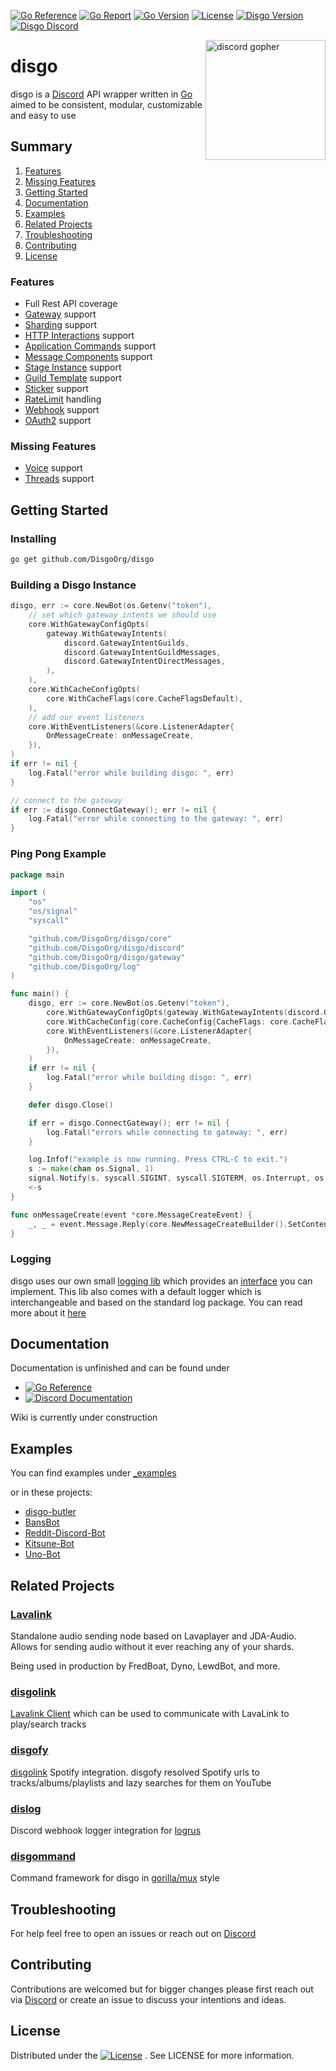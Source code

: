 [![Go Reference](https://pkg.go.dev/badge/github.com/DisgoOrg/disgo.svg)](https://pkg.go.dev/github.com/DisgoOrg/disgo)
[![Go Report](https://goreportcard.com/badge/github.com/DisgoOrg/disgo)](https://goreportcard.com/report/github.com/DisgoOrg/disgo)
[![Go Version](https://img.shields.io/github/go-mod/go-version/DisgoOrg/disgo)](https://golang.org/doc/devel/release.html)
[![License](https://img.shields.io/badge/License-Apache%202.0-blue.svg)](https://github.com/DisgoOrg/disgo/blob/master/LICENSE)
[![Disgo Version](https://img.shields.io/github/v/tag/DisgoOrg/disgo?label=release)](https://github.com/DisgoOrg/disgo/releases/latest)
[![Disgo Discord](https://discord.com/api/guilds/817327181659111454/widget.png)](https://discord.gg/TewhTfDpvW)

<img align="right" src="/.github/discord_gopher.png" width=192 alt="discord gopher">

# disgo

disgo is a [Discord](https://discord.com) API wrapper written in [Go](https://golang.org/) aimed to be consistent, modular, customizable and easy to use

## Summary

1. [Features](#features)
2. [Missing Features](#missing-features)
3. [Getting Started](#getting-started)
4. [Documentation](#documentation)
5. [Examples](#examples)
6. [Related Projects](#related-projects)
7. [Troubleshooting](#troubleshooting)
8. [Contributing](#contributing)
9. [License](#license)

### Features

* Full Rest API coverage
* [Gateway](https://discord.com/developers/docs/topics/gateway) support
* [Sharding](https://discord.com/developers/docs/topics/gateway#sharding) support
* [HTTP Interactions](https://discord.com/developers/docs/interactions/slash-commands#receiving-an-interaction) support
* [Application Commands](https://discord.com/developers/docs/interactions/application-commands) support
* [Message Components](https://discord.com/developers/docs/interactions/message-components) support
* [Stage Instance](https://discord.com/developers/docs/resources/stage-instance) support
* [Guild Template](https://discord.com/developers/docs/resources/guild-template) support
* [Sticker](https://discord.com/developers/docs/resources/sticker) support
* [RateLimit](https://discord.com/developers/docs/topics/rate-limits) handling
* [Webhook](https://discord.com/developers/docs/resources/webhook) support
* [OAuth2](https://discord.com/developers/docs/topics/oauth2) support

### Missing Features

* [Voice](https://discord.com/developers/docs/resources/voice) support
* [Threads](https://discord.com/developers/docs/topics/threads) support

## Getting Started

### Installing

```sh
go get github.com/DisgoOrg/disgo
```

### Building a Disgo Instance

```go
disgo, err := core.NewBot(os.Getenv("token"),
    // set which gateway intents we should use
    core.WithGatewayConfigOpts(
        gateway.WithGatewayIntents(
            discord.GatewayIntentGuilds,
            discord.GatewayIntentGuildMessages,
            discord.GatewayIntentDirectMessages,
        ),
    ),
    core.WithCacheConfigOpts(
		core.WithCacheFlags(core.CacheFlagsDefault),
    ),
    // add our event listeners
    core.WithEventListeners(&core.ListenerAdapter{
        OnMessageCreate: onMessageCreate,
    }),
)
if err != nil {
    log.Fatal("error while building disgo: ", err)
}

// connect to the gateway
if err := disgo.ConnectGateway(); err != nil {
    log.Fatal("error while connecting to the gateway: ", err)
}
```

### Ping Pong Example

```go
package main

import (
    "os"
    "os/signal"
    "syscall"

    "github.com/DisgoOrg/disgo/core"
    "github.com/DisgoOrg/disgo/discord"
    "github.com/DisgoOrg/disgo/gateway"
    "github.com/DisgoOrg/log"
)

func main() {
    disgo, err := core.NewBot(os.Getenv("token"),
        core.WithGatewayConfigOpts(gateway.WithGatewayIntents(discord.GatewayIntentGuilds, discord.GatewayIntentGuildMessages, discord.GatewayIntentDirectMessages)),
        core.WithCacheConfig(core.CacheConfig{CacheFlags: core.CacheFlagsDefault}),
        core.WithEventListeners(&core.ListenerAdapter{
            OnMessageCreate: onMessageCreate,
        }),
    )
    if err != nil {
        log.Fatal("error while building disgo: ", err)
    }

    defer disgo.Close()

    if err = disgo.ConnectGateway(); err != nil {
        log.Fatal("errors while connecting to gateway: ", err)
    }

    log.Infof("example is now running. Press CTRL-C to exit.")
    s := make(chan os.Signal, 1)
    signal.Notify(s, syscall.SIGINT, syscall.SIGTERM, os.Interrupt, os.Kill)
    <-s
}

func onMessageCreate(event *core.MessageCreateEvent) {
    _, _ = event.Message.Reply(core.NewMessageCreateBuilder().SetContent(event.Message.Content).Build())
}
```

### Logging

disgo uses our own small [logging lib](https://github.com/DisgoOrg/log) which provides an [interface](https://github.com/DisgoOrg/log/blob/master/logger.go) you can implement. This lib also comes with a default logger which is interchangeable and based on the standard log package. You can read more about it [here](https://github.com/DisgoOrg/log)

## Documentation

Documentation is unfinished and can be found under

* [![Go Reference](https://pkg.go.dev/badge/github.com/DisgoOrg/disgo.svg)](https://pkg.go.dev/github.com/DisgoOrg/disgo)
* [![Discord Documentation](https://img.shields.io/badge/Discord%20Documentation-blue.svg)](https://discord.com/developers/docs)

Wiki is currently under construction

## Examples

You can find examples under [_examples](https://github.com/DisgoOrg/disgo/tree/master/_examples)

or in these projects:

* [disgo-butler](https://github.com/DisgoOrg/disgo-butler)
* [BansBot](https://github.com/Skye-31/BansBot)
* [Reddit-Discord-Bot](https://github.com/TopiSenpai/Reddit-Discord-Bot)
* [Kitsune-Bot](https://github.com/TopiSenpai/Kitsune-Bot)
* [Uno-Bot](https://github.com/TopiSenpai/Uno-Bot)

## Related Projects

### [Lavalink](https://github.com/freyacodes/Lavalink)

Standalone audio sending node based on Lavaplayer and JDA-Audio. Allows for sending audio without it ever reaching any of your shards.

Being used in production by FredBoat, Dyno, LewdBot, and more.

### [disgolink](https://github.com/DisgoOrg/disgolink)

[Lavalink Client](https://github.com/freyacodes/Lavalink) which can be used to communicate with LavaLink to play/search tracks

### [disgofy](https://github.com/DisgoOrg/disgofy)

[disgolink](https://github.com/DisgoOrg/disgolink) Spotify integration. disgofy resolved Spotify urls to tracks/albums/playlists and lazy searches for them on YouTube

### [dislog](https://github.com/DisgoOrg/dislog)

Discord webhook logger integration for [logrus](https://github.com/sirupsen/logrus)

### [disgommand](https://github.com/DisgoOrg/disgommand)

Command framework for disgo in [gorilla/mux](https://github.com/gorilla/mux) style

## Troubleshooting

For help feel free to open an issues or reach out on [Discord](https://discord.gg/TewhTfDpvW)

## Contributing

Contributions are welcomed but for bigger changes please first reach out via [Discord](https://discord.gg/TewhTfDpvW) or create an issue to discuss your intentions and ideas.

## License

Distributed under the [![License](https://img.shields.io/badge/License-Apache%202.0-blue.svg)](https://github.com/DisgoOrg/disgo/blob/master/LICENSE)
. See LICENSE for more information.



